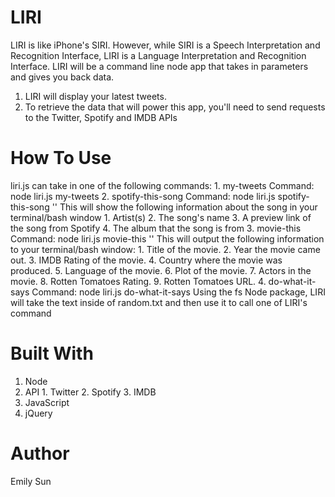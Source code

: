 # LIRI
 LIRI is like iPhone's SIRI. However, while SIRI is a Speech Interpretation and Recognition Interface, LIRI is a Language Interpretation and Recognition Interface. LIRI will be a command line node app that takes in parameters and gives you back data.
  1. LIRI will display your latest tweets.
  2. To retrieve the data that will power this app, you'll need to send requests to the Twitter, Spotify and IMDB APIs
# How To Use
  liri.js can take in one of the following commands:
      1. my-tweets
         Command:  node liri.js my-tweets
      2. spotify-this-song
         Command: node liri.js spotify-this-song '<song name here>'
         This will show the following information about the song in your terminal/bash window
            1. Artist(s)
            2. The song's name
            3. A preview link of the song from Spotify
            4. The album that the song is from
      3. movie-this
         Command: node liri.js movie-this '<movie name here>'
         This will output the following information to your terminal/bash window:
            1. Title of the movie.
            2. Year the movie came out.
            3. IMDB Rating of the movie.
            4. Country where the movie was produced.
            5. Language of the movie.
            6. Plot of the movie.
            7. Actors in the movie.
            8. Rotten Tomatoes Rating.
            9. Rotten Tomatoes URL.
      4. do-what-it-says
          Command: node liri.js do-what-it-says
            Using the fs Node package, LIRI will take the text inside of random.txt and then use it to call one of LIRI's command 
# Built With
  1. Node
  2. API
    1. Twitter
    2. Spotify
    3. IMDB
  3. JavaScript
  4. jQuery
  
# Author

  Emily Sun
